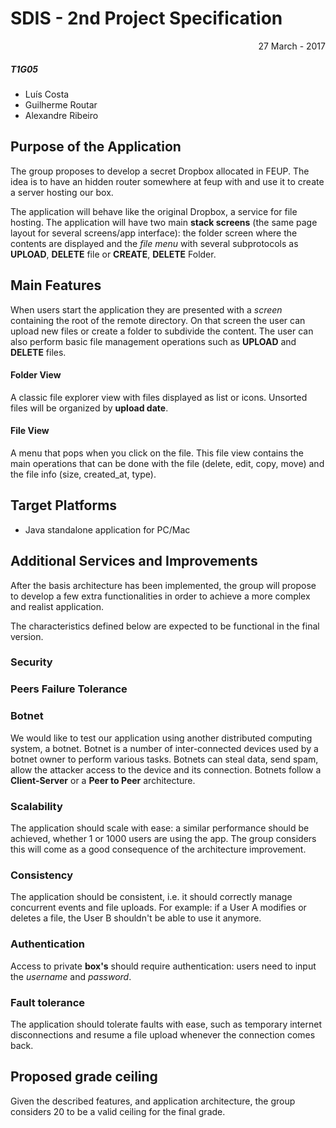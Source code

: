 # SDIS - 2nd Project Specification

<p align="right">27 March - 2017</p>


##### T1G05

- Luís Costa  
- Guilherme Routar  
- Alexandre Ribeiro  


## Purpose of the Application

The group proposes to develop a secret Dropbox allocated in FEUP. The idea is to have an hidden router somewhere at feup with and use it to create a server hosting our box.

The application will behave like the original Dropbox, a service for file hosting. 
The application will have two main **stack screens** (the same page layout for several screens/app interface): the folder screen where the contents are displayed and the *file menu* with several subprotocols as **UPLOAD**, **DELETE** file or **CREATE**, **DELETE** Folder. 


## Main Features

When users start the application they are presented with a *screen* containing the root of the remote directory. On that screen the user can upload new files or create a folder to subdivide the content. The user can also perform basic file management operations such as **UPLOAD** and **DELETE** files.

#### Folder View

A classic file explorer view with files displayed as list or icons. Unsorted files will be organized by **upload date**.


#### File View

A menu that pops when you click on the file. This file view contains the main operations that can be done with the file (delete, edit, copy, move) and the file info (size, created_at, type).


## Target Platforms

- Java standalone application for PC/Mac


## Additional Services and Improvements

After the basis architecture has been implemented, the group will propose to develop a few extra functionalities in order to achieve a more complex and realist application.

The characteristics defined below are expected to be functional in the final version.

### Security
### Peers Failure Tolerance
### 



### Botnet

We would like to test our application using another distributed computing system, a botnet. Botnet is a number of inter-connected devices used by a botnet owner to perform various tasks. Botnets can steal data, send spam, allow the attacker access to the device and its connection. 
Botnets follow a **Client-Server** or a **Peer to Peer** architecture. 

### Scalability

The application should scale with ease: a similar performance should be achieved, whether 1 or 1000 users are using the app. The group considers this will come as a good consequence of the architecture improvement.

### Consistency

The application should be consistent, i.e. it should correctly manage concurrent events and file uploads. For example: if a User A modifies or deletes a file, the User B shouldn't be able to use it anymore.

### Authentication

Access to private **box's** should require authentication: users need to input the *username* and *password*.

### Fault tolerance

The application should tolerate faults with ease, such as temporary internet disconnections and resume a file upload whenever the connection comes back.

## Proposed grade ceiling

Given the described features, and application architecture, the group considers 20 to be a valid ceiling for the final grade.
